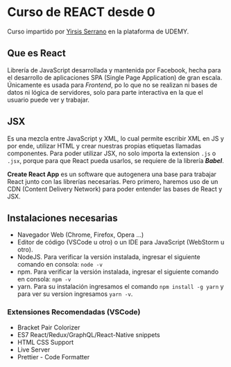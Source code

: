 # Curso de REACT desde 0

Curso impartido por [Yirsis Serrano](https://github.com/YirsisHertz) en la plataforma de UDEMY.

## Que es React

Librería de JavaScript desarrollada y mantenida por Facebook, hecha para el desarrollo de aplicaciones SPA (Single Page Application) de gran escala. Únicamente es usada para *Frontend*, po lo que no se realizan ni bases de datos ni lógica de servidores, solo para parte interactiva en la que el usuario puede ver y trabajar.

## JSX

Es una mezcla entre JavaScript y XML, lo cual permite escribir XML en JS y por ende, utilizar HTML y crear nuestras propias etiquetas llamadas componentes. Para poder utilizar JSX, no solo importa la extension `.js` o `.jsx`, porque para que React pueda usarlos, se requiere de la librería ***Babel***.

**Create React App** es un software que autogenera una base para trabajar React junto con las librerías necesarias. Pero primero, haremos uso de un CDN (Content Delivery Network) para poder entender las bases de React y JSX.

## Instalaciones necesarias

- Navegador Web (Chrome, Firefox, Opera ...)
- Editor de código (VSCode u otro) o un IDE para JavaScript (WebStorm u otro).
- NodeJS. Para verificar la versión instalada, ingresar el siguiente comando en consola: `node -v`
- npm. Para verificar la versión instalada, ingresar el siguiente comando en consola: `npm -v`
- yarn. Para su instalación ingresamos el comando `npm install -g yarn` y para ver su version ingresamos `yarn -v`.

### Extensiones Recomendadas (VSCode)

- Bracket Pair Colorizer
- ES7 React/Redux/GraphQL/React-Native snippets
- HTML CSS Support
- Live Server
- Prettier - Code Formatter
